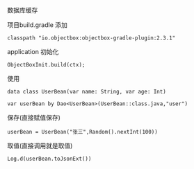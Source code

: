 数据库缓存

项目build.gradle 添加

    classpath "io.objectbox:objectbox-gradle-plugin:2.3.1"

application 初始化

    ObjectBoxInit.build(ctx);

使用

    data class UserBean(var name: String, var age: Int)

    var userBean by Dao<UserBean>(UserBean::class.java,"user")

保存(直接赋值保存)

    userBean = UserBean("张三",Random().nextInt(100))

取值(直接调用就是取值)

    Log.d(userBean.toJsonExt())

